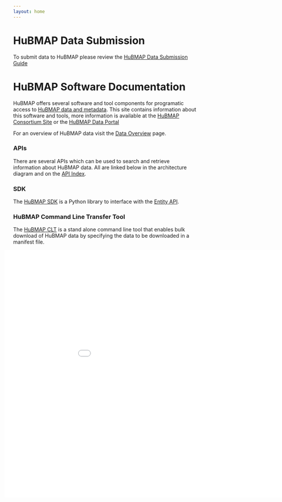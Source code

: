 ```yaml
---
layout: home
---
```

# HuBMAP Data Submission

To submit data to HuBMAP please review the [HuBMAP Data Submission Guide](/data-submission/)

# HuBMAP Software Documentation

HuBMAP offers several software and tool components for programatic access to [HuBMAP data and metadata](/metadata).  This site contains information about this software and tools, more information is available at the [HuBMAP Consortium Site](https://hubmapconsortium.org) or the [HuBMAP Data Portal](https://portal.hubmapconsortium.org)

For an overview of HuBMAP data visit the [Data Overview](/data-sankey/index.html) page.

### APIs
There are several APIs which can be used to search and retrieve information about HuBMAP data.  All are linked below in the architecture diagram and on the [API Index](/apis).

### SDK
The [HuBMAP SDK](/sdk/hubmapsdk.html) is a Python library to interface with the [Entity API](https://smart-api.info/ui/0065e419668f3336a40d1f5ab89c6ba3).

### HuBMAP Command Line Transfer Tool
The [HuBMAP CLT](/clt/index.html) is a stand alone command line tool that enables bulk download of HuBMAP data by specifying the data to be downloaded in a manifest file.

<h3 id="the-hubmap-microservice-architecture" style="margin-bottom: -30px;">The HuBMAP Microservice Architecture</h3>
<iframe src="/hubmap-services-arch.html" name="HuBMAP Services Architecture" width="1000" height="675" style="border:0px; margin-left: -23px;"></iframe>






